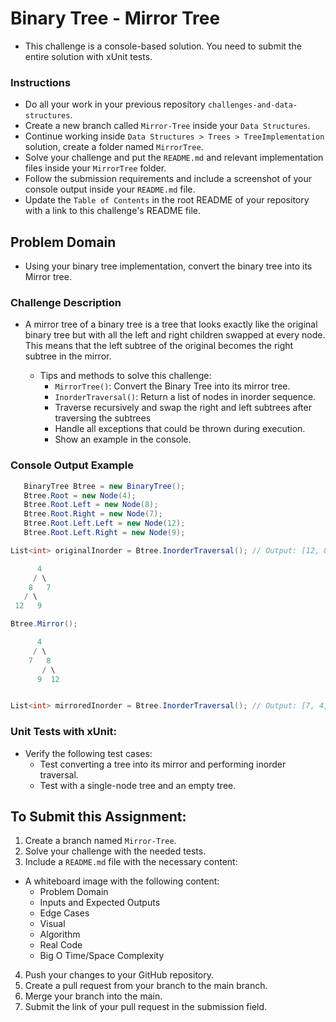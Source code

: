 # Binary Tree - Mirror Tree
- This challenge is a console-based solution. You need to submit the entire solution with xUnit tests.

### Instructions
- Do all your work in your previous repository `challenges-and-data-structures`.
- Create a new branch called `Mirror-Tree` inside your `Data Structures`.
- Continue working inside `Data Structures > Trees > TreeImplementation` solution, create a folder named `MirrorTree`.
- Solve your challenge and put the `README.md` and relevant implementation files inside your `MirrorTree` folder.
- Follow the submission requirements and include a screenshot of your console output inside your `README.md` file.
- Update the `Table of Contents` in the root README of your repository with a link to this challenge's README file.

## Problem Domain
- Using your binary tree implementation, convert the binary tree into its Mirror tree.

### Challenge Description
 - A mirror tree of a binary tree is a tree that looks exactly like the original binary tree but with all the left and right children swapped at every node. This means that the left subtree of the original becomes the right subtree in the mirror.

   - Tips and methods to solve this challenge:
     - `MirrorTree()`: Convert the Binary Tree into its mirror tree.
     - `InorderTraversal()`: Return a list of nodes in inorder sequence.
     - Traverse recursively and swap the right and left subtrees after traversing the subtrees
     - Handle all exceptions that could be thrown during execution.
     - Show an example in the console.



### Console Output Example
```csharp
   BinaryTree Btree = new BinaryTree();
   Btree.Root = new Node(4);
   Btree.Root.Left = new Node(8);
   Btree.Root.Right = new Node(7);
   Btree.Root.Left.Left = new Node(12);
   Btree.Root.Left.Right = new Node(9);

List<int> originalInorder = Btree.InorderTraversal(); // Output: [12, 8, 9, 4, 7]

      4
     / \
    8   7
   / \
 12   9

Btree.Mirror();

      4
     / \
    7   8
       / \
      9  12


List<int> mirroredInorder = Btree.InorderTraversal(); // Output: [7, 4, 9, 8, 12]
```

### Unit Tests with xUnit:
- Verify the following test cases:
  - Test converting a tree into its mirror and performing inorder traversal.
  - Test with a single-node tree and an empty tree.

## To Submit this Assignment:
1. Create a branch named `Mirror-Tree`.
2. Solve your challenge with the needed tests.
3. Include a `README.md` file with the necessary content:
- A whiteboard image with the following content:
   - Problem Domain
   - Inputs and Expected Outputs
   - Edge Cases
   - Visual
   - Algorithm
   - Real Code
   - Big O Time/Space Complexity
4. Push your changes to your GitHub repository.
5. Create a pull request from your branch to the main branch.
6. Merge your branch into the main.
7. Submit the link of your pull request in the submission field.



